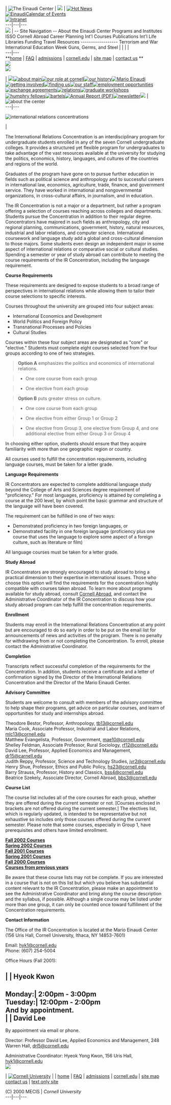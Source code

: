 | ![The Einaudi Center](../images/logo_top.gif) | ![](../images/shim.gif) |
[![Hot News](../images/hotnews.gif)](../news/index.asp)  
[![EinaudiCalendar of
Events](../images/calendar_events.gif)](../activities/viewCalendar.asp)  
[![Intranet](../images/text_only.gif)](../default_text.asp)  
---|---|---  
![](../images/logo_bottom.gif) |     \-- Site Navigation -- About the Einaudi
Center Programs and Institutes ISSO Cornell Abroad Career Planning Int'l
Courses Publications Int'l Life Libraries Funding Travel Resources
\------------------ Terrorism and War International Education Week Guns,
Germs, and Steel |   |  |  |  
---|---  
**[home](../default.asp)     |      [FAQ](../faq/index.asp)      |
[admissions](../admissions/index.asp)      |
[cornell.edu](http://www.cornell.edu)      |      [site
map](../sitemap/index.asp)      |      [contact us](../contact/index.asp) **  
![](../images/one_pixel.gif)  
![](../images/5_pixels.gif)  
  
|  ![](images/nav_top.gif)[![about main](images/nav_1.gif)](about.asp)[![our
role at cornell](images/nav_2.gif)](roleatuniv.asp)[![our
history](images/nav_3.gif)](evolution.asp)[![Mario
Einaudi](images/nav_4.gif)](marioEinaudi.asp)[![getting
involved](images/nav_5.gif)](getinvolved.asp)[![finding
us](images/nav_6.gif)](maptoECIS.asp)[![our
staff](images/nav_7.gif)](staff.asp)[![employment
opportunities](images/nav_8.gif)](../careerplanning/employment.asp)[![exchange
agreements](images/nav_9.gif)](exchagree.asp)[![relations](images/nav_10.gif)](academ_concen.asp)[![graduate
workshops](images/nav_15.gif)](workshops.asp)[![humphry
fellows](images/nav_11.gif)](http://ip.cals.cornell.edu/professionaldev/hhhfellowships.html)[![bartels](images/nav_12.gif)](bartels.asp)[![Annual
Report
\(PDF\)](images/nav_13.gif)](annual_report.asp)[![newsletter](images/nav_14.gif)](../newsletter/index.asp)![](images/nav_bottom.gif)
| ![about the center](images/header_aboutus.gif)  
---|---  
  
![international relations concentrations](images/irc.gif)

|  

The International Relations Concentration is an interdisciplinary program for
undergraduate students enrolled in any of the seven Cornell undergraduate
colleges. It provides a structured yet flexible program for undergraduates to
take advantage of the vast resources available at the university for studying
the politics, economics, history, languages, and cultures of the countries and
regions of the world.

Graduates of the program have gone on to pursue further education in fields
such as political science and anthropology and to successful careers in
international law, economics, agriculture, trade, finance, and government
service. They have worked in international and nongovernmental organizations,
in cross-cultural affairs, in journalism, and in education.

The IR Concentration is not a major or a department, but rather a program
offering a selection of courses reaching across colleges and departments.
Students pursue the Concentration in addition to their regular degree.
Concentrators have majored in such fields as anthropology, city and regional
planning, communications, government, history, natural resources, industrial
and labor relations, and computer science. International coursework and
language study add a global and cross-cultural dimension to those majors. Some
students even design an independent major in some aspect of international
relations or comparative social or cultural studies. Spending a semester or
year of study abroad can contribute to meeting the course requirements of the
IR Concentration, including the language requirement.

**Course Requirements**

These requirements are designed to expose students to a broad range of
perspectives in international relations while allowing them to tailor their
course selections to specific interests.

Courses throughout the university are grouped into four subject areas:

  * International Economics and Development 
  * World Politics and Foreign Policy 
  * Transnational Processes and Policies 
  * Cultural Studies 

Courses within these four subject areas are designated as "core" or
"elective." Students must complete eight courses selected from the four groups
according to one of two strategies.

> **Option A** emphasizes the politics and economics of international
relations.

>

>   * One core course from each group  
>

>   * One elective from each group

>

> **Option B** puts greater stress on culture.

>

>   * One core course from each group  
>

>   * One elective from either Group 1 or Group 2  
>

>   * One elective from Group 3, one elective from Group 4, and one additional
elective from either Group 3 or Group 4

>

In choosing either option, students should ensure that they acquire
familiarity with more than one geographic region or country.

All courses used to fulfill the concentration requirements, including language
courses, must be taken for a letter grade.

**Language Requirements**

IR Concentrators are expected to complete additional language study beyond the
College of Arts and Sciences degree requirement of "proficiency." For most
languages, proficiency is attained by completing a course at the 200 level, by
which point the basic grammar and structure of the language will have been
covered.

The requirement can be fulfilled in one of two ways:

  * Demonstrated proficiency in two foreign languages, or
  * Demonstrated facility in one foreign language (proficiency plus one course that uses the language to explore some aspect of a foreign culture, such as literature or film)

All language courses must be taken for a letter grade.

**Study Abroad**

IR Concentrators are strongly encouraged to study abroad to bring a practical
dimension to their expertise in international issues. Those who choose this
option will find the requirements for the concentration highly compatible with
courses taken abroad. To learn more about programs available for study abroad,
consult [Cornell Abroad](http://www.einaudi.cornell.edu/CUAbroad), and contact
the Administrative Coordinator of the IR Concentration to discuss how your
study abroad program can help fulfill the concentration requirements.

**Enrollment**

Students may enroll in the International Relations Concentration at any point
but are encouraged to do so early in order to be put on the email list for
announcements of news and activities of the program. There is no penalty for
withdrawing from or not completing the Concentration. To enroll, please
contact the Administrative Coordinator.

**Completion**

Transcripts reflect successful completion of the requirements for the
Concentration. In addition, students receive a certificate and a letter of
confirmation signed by the Director of the International Relations
Concentration and the Director of the Mario Einaudi Center.

**Advisory Committee**

Students are welcome to consult with members of the advisory committee to help
shape their programs, get advice on particular courses, and learn of
opportunities for study and internships abroad.

Theodore Bestor, Professor, Anthropology,
[tb13@cornell.edu](mailto:tb13@cornell.edu)  
Maria Cook, Associate Professor, Industrial and Labor Relations,
mlc13@cornell.edu  
Matthew Evangelista, Professor, Government,
[mae10@cornell.edu](mailto:mae10@cornell.edu)  
Shelley Feldman, Associate Professor, Rural Sociology,
[rf12@cornell.edu](mailto:rf12@cornell.edu)  
David Lee, Professor, Applied Economics and Management,
[dr15@carnell.edu](mailto:dr15@carnell.edu)  
Judith Reppy, Professor, Science and Technology Studies,
[jvr2@cornell.edu](mailto:jvr2@cornell.edu)  
Henry Shue, Professor, Ethics and Public Policy,
[hs23@cornell.edu](mailto:hs23@cornell.edu)  
Barry Strauss, Professor, History and Classics,
[bss4@cornell.edu](mailto:bss4@cornell.edu)  
Beatrice Szekely, Associate Director, Cornell Abroad,
[bbs3@cornell.edu](mailto:bbs3@cornell.edu)

**Course List**

The course list includes all of the core courses for each group, whether they
are offered during the current semester or not. [Courses enclosed in brackets
are not offered during the current semester.] The electives list, which is
regularly updated, is intended to be representative but not exhaustive so
includes only those courses offered during the current semester. Please note
that some courses, especially in Group 1, have prerequisites and others have
limited enrollment.

**[Fall 2002 Courses](irc.asp?go=spring2002)  
[Spring 2002 Courses](irc.asp?go=spring2002)  
[Fall 2001 Courses](irc.asp?go=fall2001)  
[Spring 2001 Courses](irc.asp?go=spring2001)  
[Fall 2000 Courses](irc.asp?go=fall2000)  
[Courses from previous
years](http://www.einaudi.cornell.edu/irc/courselist.html)**

Be aware that these course lists may not be complete. If you are interested in
a course that is not on this list but which you believe has substantial
content relevant to the IR Concentration, please make an appointment to see
the Administrative Coordinator and bring along the course description and the
syllabus, if possible. Although a single course may be listed under more than
one group, it can only be counted once toward fulfillment of the Concentration
requirements.

**Contact Information**

The Office of the IR Concentration is located at the Mario Einaudi Center (156
Uris Hall, Cornell University, Ithaca, NY 14853-7601)

Email: [hyk1@cornell.edu](mailto:hyk1@cornell.edu)  
Phone: (607) 254-5004

Office Hours (Fall 2001):

|  | **Hyeok Kwon**  
---  
Monday:| 2:00pm - 3:00pm  
Tuesday:| 12:00pm - 2:00pm  
And by appointment.  
  |  | **David Lee**  
---  
By appointment via email or phone.  
  
Director: Professor David Lee, Applied Economics and Management, 248 Warren
Hall, [drl5@cornell.edu](mailto:drl5@cornell.edu)

Administrative Coordinator: Hyeok Yong Kwon, 156 Uris Hall,
[hyk1@cornell.edu](mailto:hyk1@cornell.edu)  
![](../images/footer_line.gif)  
  
| [![Cornell University](../images/culogo.gif)](http://www.cornell.edu) |   |
[home](../default.asp) | [FAQ](../faq/index.asp) |
[admissions](../admissions/index.asp) | [cornell.edu](http://www.cornell.edu)
| [site map](../sitemap/index.asp)  
[contact us](../contact/index.asp) | [text only site](../default_text.asp)  
  
(C) 2000 MECIS | _Cornell University_  
---|---|---  
  

